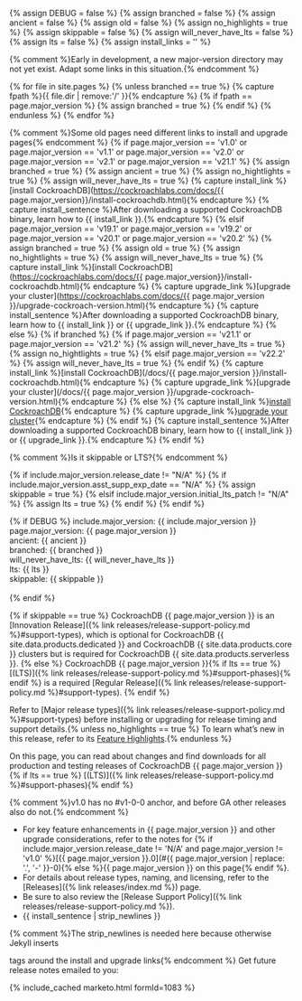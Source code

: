 {% assign DEBUG = false %}
{% assign branched = false %}
{% assign ancient = false %}
{% assign old = false %}
{% assign no_highlights = true %}
{% assign skippable = false %}
{% assign will_never_have_lts = false %}
{% assign lts = false %}
{% assign install_links = '' %}

{% comment %}Early in development, a new major-version directory may not
             yet exist. Adapt some links in this situation.{% endcomment %}

{% for file in site.pages %}
  {% unless branched == true %}
    {% capture fpath %}{{ file.dir | remove:'/' }}{% endcapture %}
    {% if fpath == page.major_version %}
      {% assign branched = true %}
    {% endif %}
  {% endunless %}
{% endfor %}

{% comment %}Some old pages need different links to install and upgrade pages{% endcomment %}
{% if page.major_version == 'v1.0' or page.major_version == 'v1.1' or page.major_version == 'v2.0' or page.major_version == 'v2.1' or page.major_version == 'v21.1' %}
  {% assign branched = true %}
  {% assign ancient = true %}
  {% assign no_hightlights = true %}
  {% assign will_never_have_lts = true %}
  {% capture install_link %}[install CockroachDB](https://cockroachlabs.com/docs/{{ page.major_version}}/install-cockroachdb.html){% endcapture %}
  {% capture install_sentence %}After downloading a supported CockroachDB binary, learn how to {{ install_link }}.{% endcapture %}
{% elsif page.major_version == 'v19.1' or page.major_version == 'v19.2' or page.major_version == 'v20.1' or page.major_version == 'v20.2' %}
  {% assign branched = true %}
  {% assign old = true %}
  {% assign no_hightlights = true %}
  {% assign will_never_have_lts = true %}
  {% capture install_link %}[install CockroachDB](https://cockroachlabs.com/docs/{{ page.major_version}}/install-cockroachdb.html){% endcapture %}
  {% capture upgrade_link %}[upgrade your cluster](https://cockroachlabs.com/docs/{{ page.major_version }}/upgrade-cockroach-version.html){% endcapture %}
  {% capture install_sentence %}After downloading a supported CockroachDB binary, learn how to {{ install_link }} or {{ upgrade_link }}.{% endcapture %}
{% else %}
  {% if branched %}
    {% if page.major_version == 'v21.1' or page.major_version == 'v21.2' %}
      {% assign will_never_have_lts = true %}
      {% assign no_hightlights = true %}
    {% elsif page.major_version == 'v22.2' %}
      {% assign will_never_have_lts = true %}
    {% endif %}
    {% capture install_link %}[install CockroachDB](/docs/{{ page.major_version }}/install-cockroachdb.html){% endcapture %}
    {% capture upgrade_link %}[upgrade your cluster](/docs/{{ page.major_version }}/upgrade-cockroach-version.html){% endcapture %}
  {% else %}
    {% capture install_link %}[install CockroachDB](/docs/dev/install-cockroachdb.html){% endcapture %}
    {% capture upgrade_link %}[upgrade your cluster](/docs/dev/upgrade-cockroach-version.html){% endcapture %}
  {% endif %}
  {% capture install_sentence %}After downloading a supported CockroachDB binary, learn how to {{ install_link }} or {{ upgrade_link }}.{% endcapture %}
{% endif %}

{% comment %}Is it skippable or LTS?{% endcomment %}

{% if include.major_version.release_date != "N/A" %}
  {% if include.major_version.asst_supp_exp_date == "N/A" %}
    {% assign skippable = true %}
  {% elsif include.major_version.initial_lts_patch != "N/A" %}
    {% assign lts = true %}
  {% endif %}
{% endif %}

{% if DEBUG %}
include.major_version: {{ include.major_version }}<br />
page.major_version: {{ page.major_version }}<br />
ancient: {{ ancient }}<br />
branched: {{ branched }}<br />
will_never_have_lts: {{ will_never_have_lts }}<br />
lts: {{ lts }}<br />
skippable: {{ skippable }}<br />
<br />
{% endif %}

{% if skippable == true %}
CockroachDB {{ page.major_version }} is an [Innovation Release]({% link releases/release-support-policy.md %}#support-types), which is optional for CockroachDB {{ site.data.products.dedicated }} and CockroachDB {{ site.data.products.core }} clusters but is required for CockroachDB {{ site.data.products.serverless }}.
{% else %}
CockroachDB {{ page.major_version }}{% if lts == true %} [(LTS)]({% link releases/release-support-policy.md %}#support-phases){% endif %} is a required [Regular Release]({% link releases/release-support-policy.md %}#support-types).
{% endif %}

Refer to [Major release types]({% link releases/release-support-policy.md %}#support-types) before installing or upgrading for release timing and support details.{% unless no_highlights == true %} To learn what’s new in this release, refer to its [Feature Highlights](#feature-highlights).{% endunless %}

On this page, you can read about changes and find downloads for all production and testing releases of CockroachDB {{ page.major_version }}{% if lts == true %}&nbsp;[(LTS)]({% link releases/release-support-policy.md %}#support-phases){% endif %}

{% comment %}v1.0 has no #v1-0-0 anchor, and before GA other releases also do not.{% endcomment %}
- For key feature enhancements in {{ page.major_version }} and other upgrade considerations, refer to the notes for {% if include.major_version.release_date != 'N/A' and page.major_version != 'v1.0' %}[{{ page.major_version }}.0](#{{ page.major_version | replace: '.', '-' }}-0){% else %}{{ page.major_version }} on this page{% endif %}.
- For details about release types, naming, and licensing, refer to the [Releases]({% link releases/index.md %}) page.
- Be sure to also review the [Release Support Policy]({% link releases/release-support-policy.md %}).
- {{ install_sentence | strip_newlines }}

{% comment %}The strip_newlines is needed here because otherwise Jekyll inserts <p> tags around the install and upgrade links{% endcomment %}
Get future release notes emailed to you:

{% include_cached marketo.html formId=1083 %}
